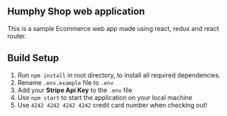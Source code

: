 ## Humphy Shop web application

This is a sample Ecommerce web app made using react, redux and react router.


## Build Setup

1. Run `npm install` in root directory, to install all required dependencies.
2. Rename `.env.example` file to `.env`
3. Add your **Stripe Api Key** to the `.env` file
4. Use `npm start` to start the application on your local machine
5. Use `4242 4242 4242 4242` credit card number when checking out!
